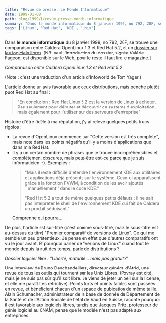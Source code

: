 ```yaml
---
title: "Revue de presse: Le Monde Informatique"
date: 1999-01-08
path: blog/1999/1/revue-presse-monde-informatique
summary: "Dans le monde informatique du 8 janvier 1999, no 792, 20F, se trouve une comparaison entre Caldera OpenLinux 1.3 et Red Hat 5.2, et un dossier sur les logiciels libres."
tags: ['Linux', 'Red Hat', 'KDE', 'Unix']
---
```


<P>Dans <B>le monde informatique</B> du 8 janvier 1999, no 792, 20F, se trouve
une comparaison entre Caldera OpenLinux 1.3 et Red Hat 5.2, et un
<A HREF="http://195.10.58.13/src/lmi/article/articlel.nsf/article/D1F02526DF361B38C12566F2004D00EE?OpenDocument">dossier sur les logiciels libres</A>.
[NB: seul l'introduction du dossier, signée Valérie Fageon, est disponible
sur le Web, pour le reste il faut lire le magazine.]</P>

<P><EM>Comparaison entre Caldera OpenLinux 1.3 et Red Hat 5.2 :</EM></P>

<P>(Note : c'est une traduction d'un article d'Infoworld de Tom Yager.)</P>

<P>L'article donne un avis favorable aux deux distributions, mais penche
plutôt puot Red Hat au final :</P>

<BLOCKQUOTE>
<P>
"En conclusion : Red Hat Linux 5.2 est la version de Linux à
acheter. Pas seulement pour débuter et découvrir ce système
d'exploitation, mais également pour l'utiliser sur des
serveurs d'entreprise"
</P>

</BLOCKQUOTE>
<P>Histoire d'être fidèle à ma réputation, j'y ai relevé quelques petits
trucs rigolos :</P>

<UL>

<LI>La revue d'OpenLinux commence par "Cette version est très complète",
mais note dans les points négatifs qu'il y a moins d'applications que
dans mla Red Hat.
<LI>Il y a un certain nombre de phrases que je trouve incompréhensibles
et complètement obscures, mais peut-être est-ce parce que je suis
informaticien :-). Exemples :
<BLOCKQUOTE>
<P>
"Mais il reste difficile d'étendre l'environnement KDE aux
utilitaires et applications dèjà présents sur le
système. Ceux-ci apparaîssent grâce à la fonction FVWM, à
condition de les avoir ajoutés ``manuellement'' dans le code
KDE."</P>

<P>"Red Hat 5.2 a tout de même quelques petits défauts : il ne
sait pas interpreter le shell de l'environnement KDE qui fait
de Caldera un produit séduisant."
</P>

</BLOCKQUOTE>
<P>Comprenne qui pourra...</P>


</UL>

<P>De plus, l'article est sur-titré (c'est comme sous-titré, mais le
sous-titre est au-dessus du titre) "Premier comparatif de versions de
Linux". Ce qui me semble un peu prétentieux. Je pense en effet que
d'autres comparatifs ont vu le jour avant. Et pourquoi parler de
"verions de Linux" quand tout le monde depuis la nuit des temps, parle
de distributions ?</P>

<P><EM>Dossier logiciel libre : "Liberté, maturité... mais pas gratuité"</EM></P>

<P>Une interview de Bruno Deschandelliers, directeur général d'Atrid, une
revue de tous les outils qui tournent sur les Unix Libres. (Povray est
cité, mais je ne suis pas sûr qu'il soit libre. Je viens de jeter un
oeil sur la license, et elle me paraît très retrictive). Points forts
et points faibles sont passées en revue, et bénéficient chacun d'un
espace de pubication de même taille. Alain Schumacher, administrateur
de la base de donnée du Département de la Santé et de l'Action Sociale
de l'état de Vaud en Suisse, raconte pourquoi il est favorable aux
logiciels libres, tandis que Jacques Pritz, professeur de génie
logiciel au CNAM, pense que le modèle n'est pas adapté aux
entreprises.</P>


